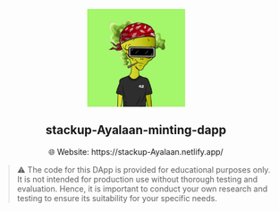 <p align="center">
    <img align="center" src="/demo.gif" width="175"></img>
</p>

<h2 align="center">stackup-Ayalaan-minting-dapp</h1>

<div align="center">
    🌐 Website: https://stackup-Ayalaan.netlify.app/
</div>

> ⚠️ The code for this DApp is provided for educational purposes only. It is not intended for production use without thorough testing and evaluation. Hence, it is important to conduct your own research and testing to ensure its suitability for your specific needs.
